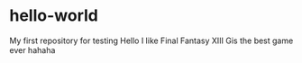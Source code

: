 # hello-world
My first repository for testing
Hello I like Final Fantasy XIII Gis the best game ever hahaha
